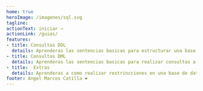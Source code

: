 ```yaml
---
home: true
heroImage: /imagenes/sql.svg
tagline: 
actionText: iniciar →
actionLink: /guias/
features:
- title: Consultas DDL
  details: Aprenderas las sentencias basicas para estructurar una base de datos
- title: Consultas DML
  details: Aprenderas las sentencias basicas para realizar consultas a una base de datos (CRUD)
- title:  Extras
  details: Aprenderas a como realizar restrincciones en una base de datos
footer: Angel Marcos Catilla ❤️
---
```

